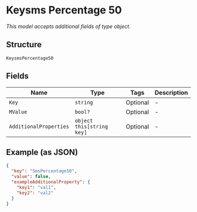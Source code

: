 
# Keysms Percentage 50

*This model accepts additional fields of type object.*

## Structure

`KeysmsPercentage50`

## Fields

| Name | Type | Tags | Description |
|  --- | --- | --- | --- |
| `Key` | `string` | Optional | - |
| `MValue` | `bool?` | Optional | - |
| `AdditionalProperties` | `object this[string key]` | Optional | - |

## Example (as JSON)

```json
{
  "key": "SmsPercentage50",
  "value": false,
  "exampleAdditionalProperty": {
    "key1": "val1",
    "key2": "val2"
  }
}
```

